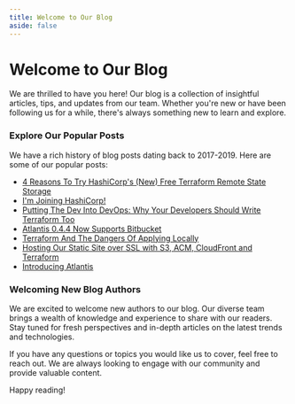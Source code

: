 ```yaml
---
title: Welcome to Our Blog
aside: false
---
```


# Welcome to Our Blog

We are thrilled to have you here! Our blog is a collection of insightful articles, tips, and updates from our team. Whether you're new or have been following us for a while, there's always something new to learn and explore.

### Explore Our Popular Posts

We have a rich history of blog posts dating back to 2017-2019. Here are some of our popular posts:

- [4 Reasons To Try HashiCorp's (New) Free Terraform Remote State Storage](/blog/4-reasons-to-try-hashicorps-new-free-terraform-remote-state-storage)
- [I'm Joining HashiCorp!](/blog/joining-hashicorp)
- [Putting The Dev Into DevOps: Why Your Developers Should Write Terraform Too](/blog/putting-the-dev-into-devops-why-your-developers-should-write-terraform-too)
- [Atlantis 0.4.4 Now Supports Bitbucket](/blog/atlantis-0-4-4-now-supports-bitbucket)
- [Terraform And The Dangers Of Applying Locally](/blog/terraform-and-the-dangers-of-applying-locally)
- [Hosting Our Static Site over SSL with S3, ACM, CloudFront and Terraform](/blog/hosting-our-static-site-over-ssl-with-s3-acm-cloudfront-and-terraform)
- [Introducing Atlantis](/blog/introducing-atlantis)

### Welcoming New Blog Authors

We are excited to welcome new authors to our blog. Our diverse team brings a wealth of knowledge and experience to share with our readers. Stay tuned for fresh perspectives and in-depth articles on the latest trends and technologies.

If you have any questions or topics you would like us to cover, feel free to reach out. We are always looking to engage with our community and provide valuable content.

Happy reading!
